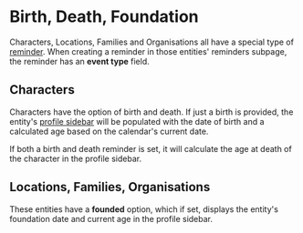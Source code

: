 # Birth, Death, Foundation

Characters, Locations, Families and Organisations all have a special type of [reminder](features/reminders). When creating a reminder in those entities' reminders subpage, the reminder has an **event type** field.

## Characters

Characters have the option of birth and death. If just a birth is provided, the entity's [profile sidebar](features/profile-sidebar) will be populated with the date of birth and a calculated age based on the calendar's current date.

If both a birth and death reminder is set, it will calculate the age at death of the character in the profile sidebar.

## Locations, Families, Organisations

These entities have a **founded** option, which if set, displays the entity's foundation date and current age in the profile sidebar.